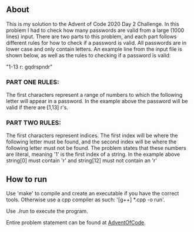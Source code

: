 ## About
This is my solution to the Advent of Code 2020 Day 2 Challenge. In this problem I had to check how many passwords are valid from a large (1000 lines) input. There are two parts to this problem, and each part follows different rules for how to check if a password is valid. All passwords are in lower case and only contain letters. An example line from the input file is shown below, as well as the rules to checking if a password is valid:

"1-13 r: gqdrspndr"

### PART ONE RULES:
The first characters represent a range of numbers to which the following letter will appear in a password. In the example above the password will be valid if there are [1,13] r's.

### PART TWO RULES:
The first characters represent indices. The first index will be where the following letter must be found, and the second index will be where the following letter must not be found. The problem states that these numbers are literal, meaning '1' is the first index of a string. In the example above string[0] must contain 'r' and string[12] must not contain an 'r'

## How to run
Use 'make' to compile and create an executable if you have the correct tools. 
Otherwise use a cpp compiler as such: '[g++] *.cpp -o run'.

Use ./run to execute the program.


Entire problem statement can be found at [AdventOfCode](https://adventofcode.com/2020/day/2).
